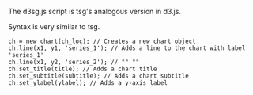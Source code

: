 The d3sg.js script is tsg's analogous version in d3.js.

Syntax is very similar to tsg. 

  	ch = new chart(ch_loc); // Creates a new chart object
	ch.line(x1, y1, 'series_1'); // Adds a line to the chart with label 'series_1'
	ch.line(x1, y2, 'series_2'); // "" ""
	ch.set_title(title); // Adds a chart title
	ch.set_subtitle(subtitle); // Adds a chart subtitle
	ch.set_ylabel(ylabel); // Adds a y-axis label
	
	

